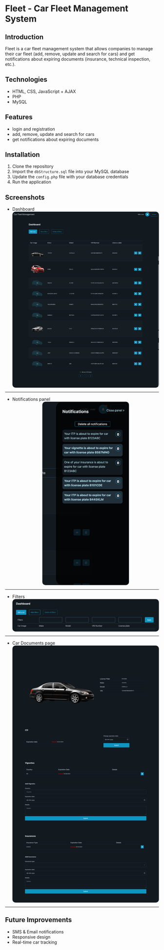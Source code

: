 # Fleet - Car Fleet Management System

## Introduction
Fleet is a car fleet management system that allows companies to manage their car fleet (add, remove, update and search for cars) and get notifications about expiring documents (insurance, technical inspection, etc.).


## Technologies
- HTML, CSS, JavaScript + AJAX
- PHP
- MySQL


## Features
- login and registration
- add, remove, update and search for cars
- get notifications about expiring documents


## Installation
1. Clone the repository
2. Import the `dbStructure.sql` file into your MySQL database
3. Update the `config.php` file with your database credentials
4. Run the application


## Screenshots
- Dashboard
<img
    src="assets/images/screenshots/dashboard.png"
    alt="Dashboard" 
    style=" display: block; 
            margin: 0 auto; 
            border-radius: 10px; 
            width: 600px;"
/>
---

- Notifications panel
<img
    src="assets/images/screenshots/notifications.png"
    alt="Notifications" 
    style=" display: block; 
            margin: 0 auto; 
            border-radius: 10px; 
            height: 600px;"
/>
---

- Filters
<img
    src="assets/images/screenshots/filters.png"
    alt="Filters" 
    style=" display: block; 
            margin: 0 auto; 
            border-radius: 10px;
            width: 600px;"
/>    
---

- Car Documents page
<img
    src="assets/images/screenshots/documents.png"
    alt="Documents" 
    style=" display: block; 
            margin: 0 auto; 
            border-radius: 10px; 
            width: 600px;"
/>
---


## Future Improvements
- SMS & Email notifications
- Responsive design
- Real-time car tracking